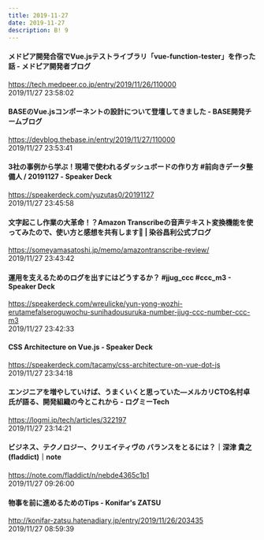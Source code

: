 ```yaml
---
title: 2019-11-27
date: 2019-11-27
description: B! 9
---
```


#### メドピア開発合宿でVue.jsテストライブラリ「vue-function-tester」を作った話 - メドピア開発者ブログ
https://tech.medpeer.co.jp/entry/2019/11/26/110000<br>
2019/11/27 23:58:02<br>


#### BASEのVue.jsコンポーネントの設計について登壇してきました - BASE開発チームブログ
https://devblog.thebase.in/entry/2019/11/27/110000<br>
2019/11/27 23:53:41<br>


#### 3社の事例から学ぶ！現場で使われるダッシュボードの作り方 #前向きデータ整備人 / 20191127 - Speaker Deck
https://speakerdeck.com/yuzutas0/20191127<br>
2019/11/27 23:45:58<br>


#### 文字起こし作業の大革命！？Amazon Transcribeの音声テキスト変換機能を使ってみたので、使い方と感想を共有します💪 | 染谷昌利公式ブログ
https://someyamasatoshi.jp/memo/amazontranscribe-review/<br>
2019/11/27 23:43:42<br>


#### 運用を支えるためのログを出すにはどうするか？ #jjug_ccc #ccc_m3 - Speaker Deck
https://speakerdeck.com/wreulicke/yun-yong-wozhi-erutamefalseroguwochu-sunihadousuruka-number-jjug-ccc-number-ccc-m3<br>
2019/11/27 23:42:33<br>


#### CSS Architecture on Vue.js - Speaker Deck
https://speakerdeck.com/tacamy/css-architecture-on-vue-dot-js<br>
2019/11/27 23:34:18<br>


####     エンジニアを増やしていけば、うまくいくと思っていた––メルカリCTO名村卓氏が語る、開発組織の今とこれから - ログミーTech
https://logmi.jp/tech/articles/322197<br>
2019/11/27 23:14:21<br>


#### ビジネス、テクノロジー、クリエイティヴの バランスをとるには？｜深津 貴之 (fladdict)｜note
https://note.com/fladdict/n/nebde4365c1b1<br>
2019/11/27 09:26:00<br>


#### 物事を前に進めるためのTips - Konifar's ZATSU
http://konifar-zatsu.hatenadiary.jp/entry/2019/11/26/203435<br>
2019/11/27 08:59:39<br>


